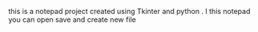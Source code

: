 this is a notepad project created using Tkinter and python . I this notepad you can open save and create new file 
